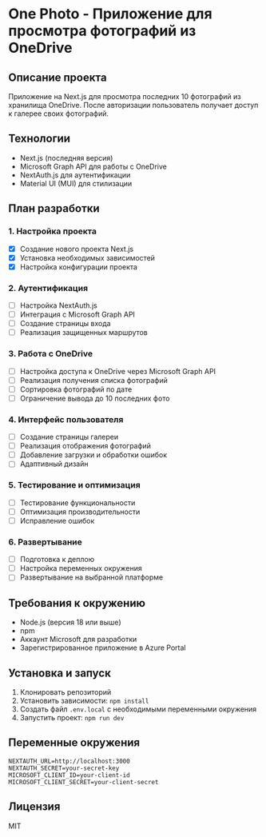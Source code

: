 # One Photo - Приложение для просмотра фотографий из OneDrive

## Описание проекта
Приложение на Next.js для просмотра последних 10 фотографий из хранилища OneDrive. После авторизации пользователь получает доступ к галерее своих фотографий.

## Технологии
- Next.js (последняя версия)
- Microsoft Graph API для работы с OneDrive
- NextAuth.js для аутентификации
- Material UI (MUI) для стилизации

## План разработки

### 1. Настройка проекта
- [x] Создание нового проекта Next.js
- [x] Установка необходимых зависимостей
- [x] Настройка конфигурации проекта

### 2. Аутентификация
- [ ] Настройка NextAuth.js
- [ ] Интеграция с Microsoft Graph API
- [ ] Создание страницы входа
- [ ] Реализация защищенных маршрутов

### 3. Работа с OneDrive
- [ ] Настройка доступа к OneDrive через Microsoft Graph API
- [ ] Реализация получения списка фотографий
- [ ] Сортировка фотографий по дате
- [ ] Ограничение вывода до 10 последних фото

### 4. Интерфейс пользователя
- [ ] Создание страницы галереи
- [ ] Реализация отображения фотографий
- [ ] Добавление загрузки и обработки ошибок
- [ ] Адаптивный дизайн

### 5. Тестирование и оптимизация
- [ ] Тестирование функциональности
- [ ] Оптимизация производительности
- [ ] Исправление ошибок

### 6. Развертывание
- [ ] Подготовка к деплою
- [ ] Настройка переменных окружения
- [ ] Развертывание на выбранной платформе

## Требования к окружению
- Node.js (версия 18 или выше)
- npm
- Аккаунт Microsoft для разработки
- Зарегистрированное приложение в Azure Portal

## Установка и запуск
1. Клонировать репозиторий
2. Установить зависимости: `npm install`
3. Создать файл `.env.local` с необходимыми переменными окружения
4. Запустить проект: `npm run dev`

## Переменные окружения
```
NEXTAUTH_URL=http://localhost:3000
NEXTAUTH_SECRET=your-secret-key
MICROSOFT_CLIENT_ID=your-client-id
MICROSOFT_CLIENT_SECRET=your-client-secret
```

## Лицензия
MIT
